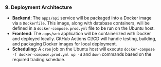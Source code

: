 ### **9. Deployment Architecture**

- **Backend**: The `apps/api` service will be packaged into a Docker image via a `Dockerfile`. This image, along with database containers, will be defined in a `docker-compose.prod.yml` file to be run on the Ubuntu host.
- **Frontend**: The `apps/web` application will be containerized with Docker and deployed locally. GitHub Actions CI/CD will handle testing, building, and packaging Docker images for local deployment.
- **Scheduling**: A `cron` job on the Ubuntu host will execute `docker-compose -f docker-compose.prod.yml up -d` and `down` commands based on the required trading schedule.
